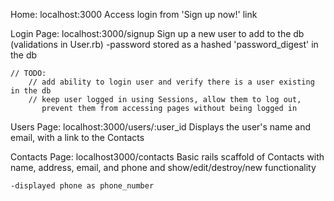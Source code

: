 
Home: localhost:3000
	Access login from 'Sign up now!' link

Login Page: localhost:3000/signup
	Sign up a new user to add to the db (validations in User.rb)
		-password stored as a hashed 'password_digest' in the db

	// TODO:
		// add ability to login user and verify there is a user existing in the db
		// keep user logged in using Sessions, allow them to log out,
		   prevent them from accessing pages without being logged in


Users Page: localhost:3000/users/:user_id
	Displays the user's name and email, with a link to the Contacts


Contacts Page: localhost3000/contacts
	Basic rails scaffold of Contacts with name, address, email, and phone
	and show/edit/destroy/new functionality

	-displayed phone as phone_number